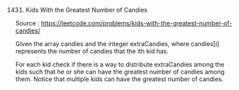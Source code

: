 1431. Kids With the Greatest Number of Candies

Source : https://leetcode.com/problems/kids-with-the-greatest-number-of-candies/

Given the array candies and the integer extraCandies, where candies[i] represents the number of candies that the ith kid has.

For each kid check if there is a way to distribute extraCandies among the kids such that he or she can have the greatest number of candies among them. Notice that multiple kids can have the greatest number of candies.